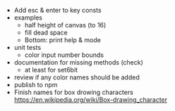 - Add esc & enter to key consts
- examples
  - half height of canvas (to 16)
  - fill dead space
  - Bottom:  print help & mode
- unit tests
  - color input number bounds
- documentation for missing methods (check)
  - at least for set6bit
- review if any color names should be added
- publish to npm
- Finish names for box drowing characters
  <https://en.wikipedia.org/wiki/Box-drawing_character>
